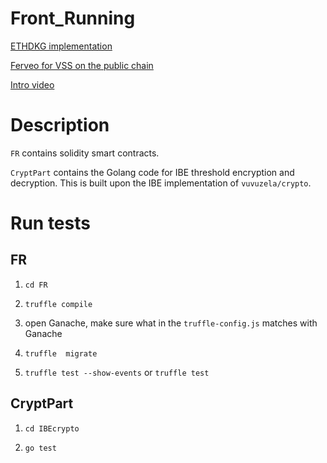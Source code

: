 # Front_Running

[ETHDKG implementation](https://github.com/PhilippSchindler/ethdkg/)

[Ferveo for VSS on the public chain](https://anoma.network/blog/ferveo-a-distributed-key-generation-scheme-for-front-running-protection/)

[Intro video](https://www.youtube.com/watch?v=LCCsw-aTdl0&list=PLXckXtNUcFBVc-ut9E74pGiDW-yEfnXX-&index=3)

# Description

`FR` contains solidity smart contracts.

`CryptPart` contains the Golang code for IBE threshold encryption and decryption. This is built upon the IBE implementation of `vuvuzela/crypto`.

# Run tests

## FR

1. `cd FR`

2. `truffle compile`

3. open Ganache, make sure what in the `truffle-config.js` matches with Ganache

4. `truffle  migrate`

5. `truffle test --show-events` or `truffle test`

## CryptPart

1. `cd IBEcrypto`

2. `go test`
